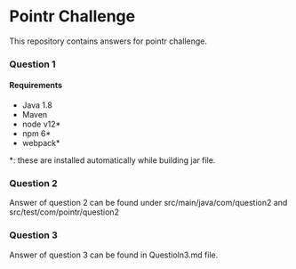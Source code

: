 # Pointr Challenge

This repository contains answers for pointr challenge.
### Question 1
#### Requirements
- Java 1.8
- Maven
- node v12*
- npm 6*
- webpack*

*: these are installed automatically while building jar file.


### Question 2
Answer of question 2 can be found under src/main/java/com/question2 and src/test/com/pointr/question2

### Question 3

Answer of question 3 can be found in Questioln3.md file. 

